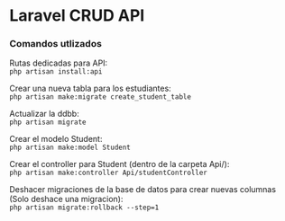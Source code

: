 # Laravel CRUD API

### Comandos utlizados

Rutas dedicadas para API:  
`php artisan install:api`  

Crear una nueva tabla para los estudiantes:  
`php artisan make:migrate create_student_table`  

Actualizar la ddbb:  
`php artisan migrate`  

Crear el modelo Student:  
`php artisan make:model Student`  

Crear el controller para Student (dentro de la carpeta Api/):  
`php artisan make:controller Api/studentController`  

Deshacer migraciones de la base de datos para crear nuevas columnas (Solo deshace una migracion):  
`php artisan migrate:rollback --step=1`  


